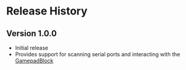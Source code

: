 # Release History

## Version 1.0.0

 - Initial release
 - Provides support for scanning serial ports and interacting with the [GamepadBlock](gamepadblock.petrockblock.com)